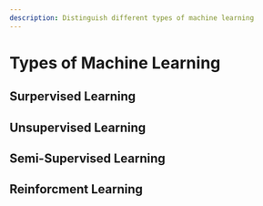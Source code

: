 ```yaml
---
description: Distinguish different types of machine learning
---
```


# Types of Machine Learning

## Surpervised Learning

## Unsupervised Learning

## Semi-Supervised Learning

## Reinforcment Learning





